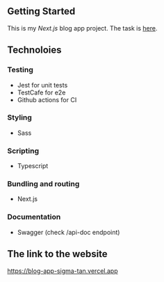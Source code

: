 ## Getting Started

This is my _Next.js_ blog app project.
The task is [here]("https://github.com/Applifting/fullstack-exercise/blob/master/assignment.md").

## Technoloies

### Testing

- Jest for unit tests
- TestCafe for e2e
- Github actions for CI

### Styling

- Sass

### Scripting

- Typescript

### Bundling and routing

- Next.js

### Documentation

- Swagger (check /api-doc endpoint)

## The link to the website

https://blog-app-sigma-tan.vercel.app
